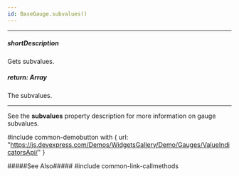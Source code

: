 ```yaml
---
id: BaseGauge.subvalues()
---
```

---
##### shortDescription
Gets subvalues.

##### return: Array<Number>
The subvalues.

---
See the **subvalues** property description for more information on gauge subvalues.

#include common-demobutton with {
    url: "https://js.devexpress.com/Demos/WidgetsGallery/Demo/Gauges/ValueIndicatorsApi/"
}

#####See Also#####
#include common-link-callmethods